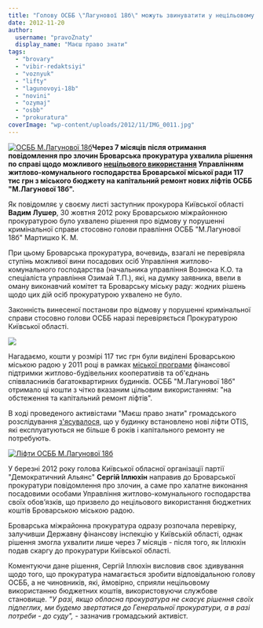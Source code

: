 ```yaml
---
title: "Голову ОСББ \"Лагунової 18б\" можуть звинуватити у нецільовому використанні бюджетних коштів"
date: 2012-11-20
author: 
  username: "pravoZnaty"
  display_name: "Маєш право знати"
tags: 
  - "brovary"
  - "vibir-redaktsiyi"
  - "voznyuk"
  - "lifty"
  - "lagunovoyi-18b"
  - "novini"
  - "ozymaj"
  - "osbb"
  - "prokuratura"
coverImage: "wp-content/uploads/2012/11/IMG_0011.jpg"
---
```


[![](https://mpz.brovary.org/wp-content/uploads/2012/11/IMG_0011.jpg "ОСББ М.Лагунової 18б")](https://mpz.brovary.org/wp-content/uploads/2012/11/IMG_0011.jpg)**Через 7 місяців після отримання повідомлення про злочин Броварська прокуратура ухвалила рішення по справі щодо можливого [нецільового використання](https://mpz.brovary.org/yakogo-remontu-potrebuyut-lifty-osbb-lagunovoi-18b/ "Якого ремонту потребують ліфти ОСББ “Лагунової 18б”?") Управлінням житлово-комунального господарства Броварської міської ради 117 тис грн з міського бюджету на капітальний ремонт нових ліфтів ОСББ "М.Лагунової 18б".**

Як повідомляє у своєму листі заступник прокурора Київської області **Вадим Лушер**, 30 жовтня 2012 року Броварською міжрайонною прокуратурою було ухвалено рішення про відмову у порушенні кримінальної справи стосовно голови правління ОСББ "М.Лагунової 18б" Мартишко К. М.

При цьому Броварська прокуратура, вочевидь, взагалі не перевіряла ступінь можливої вини посадових осіб Управління житлово-комунального господарства (начальника управління Вознюка К.О. та спеціаліста управління Озимай Т.П.), які, на думку заявника, ввели в оману виконавчий комітет та Броварську міську раду: жодних рішень щодо цих дій осіб прокуратурою ухвалено не було.

Законність винесеної постанови про відмову у порушенні кримінальної справи стосовно голови ОСББ наразі перевіряється Прокуратурою Київської області.

[![](https://mpz.brovary.org/wp-content/uploads/2012/11/prok1.jpg)](https://mpz.brovary.org/wp-content/uploads/2012/11/prok1.jpg)

Нагадаємо, кошти у розмірі 117 тис грн були виділені Броварською міською радою у 2011 році в рамках [міської програми](http://rada.pravo-znaty.org.ua/index.php%5Eoption=com_content&view=article&id=4600&catid=4&Itemid=33.htm) фінансової підтримки житлово-будівельних кооперативів та об'єднань співвласників багатоквартирних будинків. ОСББ "М.Лагунової 18б" отримало ці кошти з чітко вказаним цільовим використанням: "на обстеження та капітальний ремонт ліфтів".

В ході проведеного активістами "Маєш право знати" громадського розслідування [з'ясувалося](https://mpz.brovary.org/u-brovarah-na-kapitalnij-remont-novih-liftiv-vidilili-120000-grn/ "У Броварах на капітальний ремонт нових ліфтів виділили 120000 грн"), що у будинку встановлено нові ліфти OTIS, які експлуатуються не більше 6 років і капітального ремонту не потребують.

[![](https://mpz.brovary.org/wp-content/uploads/2012/11/IMG_2336-1.jpg "Ліфти ОСББ М.Лагунової 18б")](https://mpz.brovary.org/wp-content/uploads/2012/11/IMG_2336-1.jpg)

У березні 2012 року голова Київської обласної організації партії "Демократичний Альянс" **Сергій Іллюхін** направив до Броварської прокуратури повідомлення про злочин, а саме про халатне виконання посадовими особами Управління житлово-комунального господарства своїх обов’язків, що призвело до нецільового використання бюджетних коштів Броварською міською радою.

Броварська міжрайонна прокуратура одразу розпочала перевірку, залучивши Державну фінансову інспекцію у Київській області, однак рішення змогла ухвалити лише через 7 місяців - після того, як Іллюхін подав скаргу до прокуратури Київської області.

Коментуючи дане рішення, Сергій Іллюхін висловив своє здивування щодо того, що прокуратура намагається зробити відповідальною голову ОСББ, а не чиновників, які, ймовірно, сприяли нецільовому використанню бюджетних коштів, використовуючи службове становище. _"У разі, якщо обласна прокуратура не скасує рішення своїх підлеглих, ми будемо звертатися до Генеральної прокуратури, а в разі потреби - до суду",_ - зазначив громадський активіст.
